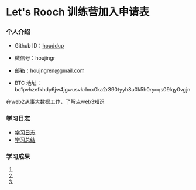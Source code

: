 # Let's Rooch 训练营加入申请表

### 个人介绍

* Github ID：[houddup](https://github.com/houddup)

* 微信号：houjingr

* 邮箱：houjngren@gmail.com

* BTC 地址：bc1pvhzefkhdp6jw4jgwusvkrlmx0ka2r390tyyh8u0k5h0rycqs09lqy0vgjn

在web2从事大数据工作，了解点web3知识

### 学习日志

- [学习日志](journal.md)
- [学习总结](summary.md)

### 学习成果

1.

2.

3.

